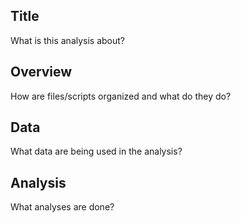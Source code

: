 ## Title

What is this analysis about?

## Overview

How are files/scripts organized and what do they do?

## Data

What data are being used in the analysis?

## Analysis

What analyses are done?
